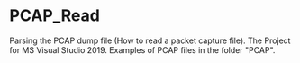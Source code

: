 # PCAP_Read
Parsing the PCAP dump file (How to read a packet capture file).
The Project for MS Visual Studio 2019.
Examples of PCAP files in the folder "PCAP".
